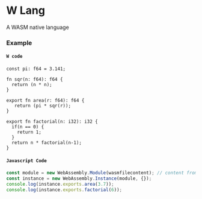 # W Lang
A WASM native language

### Example

#### `W code`
```
const pi: f64 = 3.141;

fn sqr(n: f64): f64 {
  return (n * n);
}

export fn area(r: f64): f64 {
   return (pi * sqr(r));
}

export fn factorial(n: i32): i32 {
  if(n == 0) {
    return 1;
  }
  return n * factorial(n-1);
}
```

#### `Javascript Code`
```javascript
const module = new WebAssembly.Module(wasmfilecontent); // content from .wasm compiled from .w file
const instance = new WebAssembly.Instance(module, {});
console.log(instance.exports.area(3.7));
console.log(instance.exports.factorial(6));
```